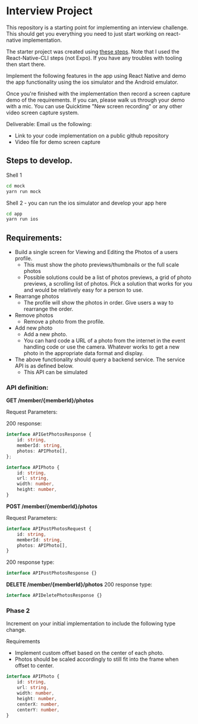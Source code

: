 # Interview Project

This repository is a starting point for implementing an interview challenge. This should get you everything
you need to just start working on react-native implementation. 

The starter project was created using [these steps](https://reactnative.dev/docs/0.60/getting-started). Note that I used the React-Native-CLI steps (not Expo). If you have any troubles with tooling then start there.

Implement the following features in the app using React Native and demo the app functionality using the ios simulator and the Android emulator. 

Once you're finished with the implementation then record a screen capture demo of the requirements. If you
can, please walk us through your demo with a mic. You can use Quicktime "New screen recording" or any other 
video screen capture system.

Deliverable: Email us the following:

- Link to your code implementation on a public github repository
- Video file for demo screen capture

## Steps to develop. 

Shell 1

```sh
cd mock
yarn run mock
```

Shell 2 - you can run the ios simulator and develop your app here

```sh
cd app
yarn run ios
```

## Requirements:

- Build a single screen for Viewing and Editing the Photos of a users profile.
    - This must show the photo previews/thumbnails or the full scale photos
    - Possible solutions could be a list of photos previews, a grid of photo previews, a scrolling list of photos. Pick a solution that works for you and would be relatively easy for a person to use.
- Rearrange photos
    - The profile will show the photos in order. Give users a way to rearrange the order.
- Remove photos
    - Remove a photo from the profile.
- Add new photo
    - Add a new photo.
    - You can hard code a URL of a photo from the internet in the event handling code or use the camera. Whatever works to get a new photo in the appropriate data format and display.
- The above functionality should query a backend service. The service API is as defined below.
    - This API can be simulated

### API definition:

**GET /member/{memberId}/photos**

Request Parameters: <none>

200 response: 

```typescript
interface APIGetPhotosResponse {
    id: string,
    memberId: string,
    photos: APIPhoto[],
};

interface APIPhoto {
    id: string,
    url: string,
    width: number,
    height: number,
}
```

**POST /member/{memberId}/photos**

Request Parameters:

```typescript
interface APIPostPhotosRequest {
    id: string,
    memberId: string,
    photos: APIPhoto[], 
}
```

200 response type:

```typescript
interface APIPostPhotosResponse {}
```

**DELETE /member/{memberId}/photos**
200 response type:

```typescript
interface APIDeletePhotosResponse {}
```

### Phase 2

Increment on your initial implementation to include the following type change. 

Requirements
- Implement custom offset based on the center of each photo.
- Photos should be scaled accordingly to still fit into the frame when offset to center. 

```typescript
interface APIPhoto {
    id: string,
    url: string,
    width: number,
    height: number,
    centerX: number,
    centerY: number,
}
```